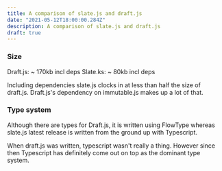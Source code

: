 ```yaml
---
title: A comparison of slate.js and draft.js
date: "2021-05-12T18:00:00.284Z"
description: A comparison of slate.js and draft.js
draft: true
---
```


### Size

Draft.js: ~ 170kb incl deps
Slate.ks: ~ 80kb incl deps

Including dependencies slate.js clocks in at less than half the size of draft.js. Draft.js's dependency on immutable.js makes up a lot of that.

### Type system

Although there are types for Draft.js, it is written using FlowType whereas slate.js latest release is written from the ground up with Typescript.

When draft.js was written, typescript wasn't really a thing. However since then Typescript has definitely come out on top as the dominant type system.






